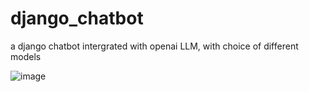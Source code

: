 # django_chatbot
a django chatbot intergrated with openai LLM, with choice of different models

![image](https://github.com/wongzc/django_chatbot/assets/52870701/7f790008-d4a5-4170-b3b4-4abfa48b067e)

